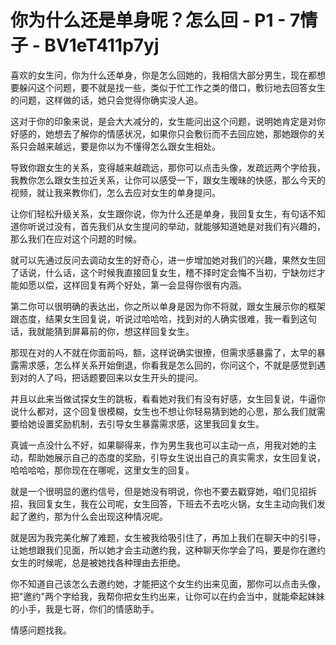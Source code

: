 # 你为什么还是单身呢？怎么回 - P1 - 7情子 - BV1eT411p7yj

喜欢的女生问，你为什么还单身，你是怎么回她的，我相信大部分男生，现在都想要躲闪这个问题，要不就是找一些，类似于忙工作之类的借口，敷衍地去回答女生的问题，这样做的话，她只会觉得你确实没人追。

这对于你的印象来说，是会大大减分的，女生能问出这个问题，说明她肯定是对你好感的，她想去了解你的情感状况，如果你只会敷衍而不去回应她，那她跟你的关系只会越来越远，要是你以为不懂得怎么跟女生相处。

导致你跟女生的关系，变得越来越疏远，那你可以点击头像，发疏远两个字给我，我教你怎么跟女生拉近关系，让你可以感受一下，跟女生暧昧的快感，那么今天的视频，就让我来教你们，怎么去应对女生的单身提问。

让你们轻松升级关系，女生跟你说，你为什么还是单身，我回复女生，有句话不知道你听说过没有，首先我们从女生提问的举动，就能够知道她是对我们有兴趣的，那么我们在应对这个问题的时候。

就可以先通过反问去调动女生的好奇心，进一步增加她对我们的兴趣，果然女生回了话说，什么话，这个时候我直接回复女生，稽不择时定会悔不当初，宁缺勿烂才能如愿以偿，这样回复有两个好处，第一会显得你很有内涵。

第二你可以很明确的表达出，你之所以单身是因为你不将就，跟女生展示你的框架跟态度，结果女生回复说，听说过哈哈哈，找到对的人确实很难，我一看到这句话，我就能猜到屏幕前的你，想这样回复女生。

那现在对的人不就在你面前吗，额，这样说确实很撩，但需求感暴露了，太早的暴露需求感，怎么样关系开始倒退，你看我是怎么回的，你问这个，不就是感觉到遇到对的人了吗，把话题要回来以女生开头的提问。

并且以此来当做试探女生的跳板，看看她对我们有没有好感，女生回复说，牛逼你说什么都对，这个回复很模糊，女生也不想让你轻易猜到她的心思，那么我们就需要给她设置奖励机制，去引导女生暴露需求感，这里我回复女生。

真诚一点没什么不好，如果聊得来，作为男生我也可以主动一点，用我对她的主动，帮助她展示自己的态度的奖励，引导女生说出自己的真实需求，女生回复说，哈哈哈哈，那你现在在哪呢，这里女生的回复。

就是一个很明显的邀约信号，但是她没有明说，你也不要去戳穿她，咱们见招拆招，我回复女生，我在公司呢，女生回答，下班去不去吃火锅，女生主动向我们发起了邀约，那为什么会出现这种情况呢。

就是因为我完美化解了难题，女生被我给吸引住了，再加上我们在聊天中的引导，让她想跟我们见面，所以她才会主动邀约我，这种聊天你学会了吗，要是你在邀约女生的时候呢，总是被她找各种理由去拒绝。

你不知道自己该怎么去邀约她，才能把这个女生约出来见面，那你可以点击头像，把"邀约"两个字给我，我帮你把女生约出来，让你可以在约会当中，就能牵起妹妹的小手，我是七哥，你们的情感助手。

情感问题找我。